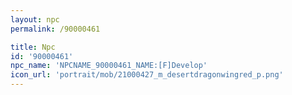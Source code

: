 ```yaml
---
layout: npc
permalink: /90000461

title: Npc
id: '90000461'
npc_name: 'NPCNAME_90000461_NAME:[F]Develop'
icon_url: 'portrait/mob/21000427_m_desertdragonwingred_p.png'
---
```


